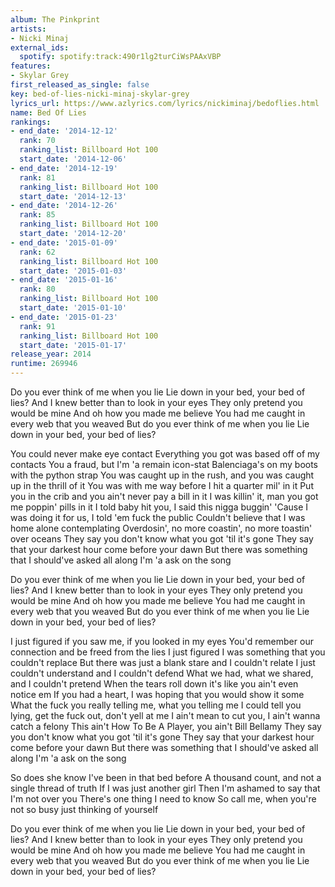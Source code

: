 ```yaml
---
album: The Pinkprint
artists:
- Nicki Minaj
external_ids:
  spotify: spotify:track:490r1lg2turCiWsPAAxVBP
features:
- Skylar Grey
first_released_as_single: false
key: bed-of-lies-nicki-minaj-skylar-grey
lyrics_url: https://www.azlyrics.com/lyrics/nickiminaj/bedoflies.html
name: Bed Of Lies
rankings:
- end_date: '2014-12-12'
  rank: 70
  ranking_list: Billboard Hot 100
  start_date: '2014-12-06'
- end_date: '2014-12-19'
  rank: 81
  ranking_list: Billboard Hot 100
  start_date: '2014-12-13'
- end_date: '2014-12-26'
  rank: 85
  ranking_list: Billboard Hot 100
  start_date: '2014-12-20'
- end_date: '2015-01-09'
  rank: 62
  ranking_list: Billboard Hot 100
  start_date: '2015-01-03'
- end_date: '2015-01-16'
  rank: 80
  ranking_list: Billboard Hot 100
  start_date: '2015-01-10'
- end_date: '2015-01-23'
  rank: 91
  ranking_list: Billboard Hot 100
  start_date: '2015-01-17'
release_year: 2014
runtime: 269946
---
```

Do you ever think of me when you lie
Lie down in your bed, your bed of lies?
And I knew better than to look in your eyes
They only pretend you would be mine
And oh how you made me believe
You had me caught in every web that you weaved
But do you ever think of me when you lie
Lie down in your bed, your bed of lies?


You could never make eye contact
Everything you got was based off of my contacts
You a fraud, but I'm 'a remain icon-stat
Balenciaga's on my boots with the python strap
You was caught up in the rush, and you was caught up in the thrill of it
You was with me way before I hit a quarter mil' in it
Put you in the crib and you ain't never pay a bill in it
I was killin' it, man you got me poppin' pills in it
I told baby hit you, I said this nigga buggin'
'Cause I was doing it for us, I told 'em fuck the public
Couldn't believe that I was home alone contemplating
Overdosin', no more coastin', no more toastin' over oceans
They say you don't know what you got 'til it's gone
They say that your darkest hour come before your dawn
But there was something that I should've asked all along
I'm 'a ask on the song


Do you ever think of me when you lie
Lie down in your bed, your bed of lies?
And I knew better than to look in your eyes
They only pretend you would be mine
And oh how you made me believe
You had me caught in every web that you weaved
But do you ever think of me when you lie
Lie down in your bed, your bed of lies?


I just figured if you saw me, if you looked in my eyes
You'd remember our connection and be freed from the lies
I just figured I was something that you couldn't replace
But there was just a blank stare and I couldn't relate
I just couldn't understand and I couldn't defend
What we had, what we shared, and I couldn't pretend
When the tears roll down it's like you ain't even notice em
If you had a heart, I was hoping that you would show it some
What the fuck you really telling me, what you telling me
I could tell you lying, get the fuck out, don't yell at me
I ain't mean to cut you, I ain't wanna catch a felony
This ain't How To Be A Player, you ain't Bill Bellamy
They say you don't know what you got 'til it's gone
They say that your darkest hour come before your dawn
But there was something that I should've asked all along
I'm 'a ask on the song


So does she know I've been in that bed before
A thousand count, and not a single thread of truth
If I was just another girl
Then I'm ashamed to say that I'm not over you
There's one thing I need to know
So call me, when you're not so busy just thinking of yourself


Do you ever think of me when you lie
Lie down in your bed, your bed of lies?
And I knew better than to look in your eyes
They only pretend you would be mine
And oh how you made me believe
You had me caught in every web that you weaved
But do you ever think of me when you lie
Lie down in your bed, your bed of lies?
